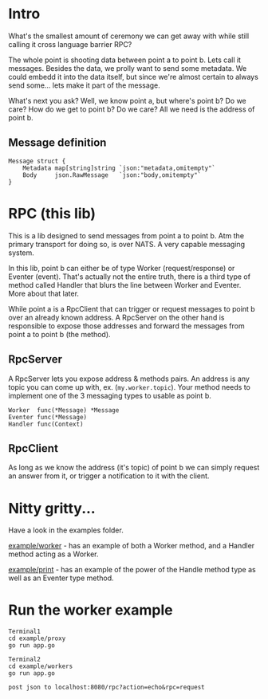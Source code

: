 # Intro

What's the smallest amount of ceremony we can get away with while still calling it cross language barrier RPC?

The whole point is shooting data between point a to point b. Lets call it messages. Besides the data, we prolly want to send some metadata. We could embedd it into the data itself, but since we're almost certain to always send some... lets make it part of the message.

What's next you ask? Well, we know point a, but where's point b? Do we care? How do we get to point b? Do we care? All we need is the address of point b.

## Message definition

    Message struct {
    	Metadata map[string]string `json:"metadata,omitempty"`
    	Body     json.RawMessage   `json:"body,omitempty"`
    }

# RPC (this lib)

This is a lib designed to send messages from point a to point b. Atm the primary transport for doing so, is over NATS. A very capable messaging system.

In this lib, point b can either be of type Worker (request/response) or Eventer (event). That's actually not the entire truth, there is a third type of method called Handler that blurs the line between Worker and Eventer. More about that later.

While point a is a RpcClient that can trigger or request messages to point b over an already known address. A RpcServer on the other hand is responsible to expose those addresses and forward the messages from point a to point b (the method).

## RpcServer

A RpcServer lets you expose address & methods pairs. An address is any topic you can come up with, ex. (```my.worker.topic```). Your method needs to implement one of the 3 messaging types to usable as point b.

    Worker  func(*Message) *Message
    Eventer func(*Message)
    Handler func(Context)


## RpcClient

As long as we know the address (it's topic) of point b we can simply request an answer from it, or trigger a notification to it with the client.

# Nitty gritty...

Have a look in the examples folder.

[example/worker](https://github.com/Meduzz/rpc/blob/master/example/workers/app.go) - has an example of both a Worker method, and a Handler method acting as a Worker.

[example/print](https://github.com/Meduzz/rpc/blob/master/example/print/app.go) - has an example of the power of the Handle method type as well as an Eventer type method.

# Run the worker example
    
    Terminal1
    cd example/proxy
    go run app.go

    Terminal2
    cd example/workers
    go run app.go

    post json to localhost:8080/rpc?action=echo&rpc=request
